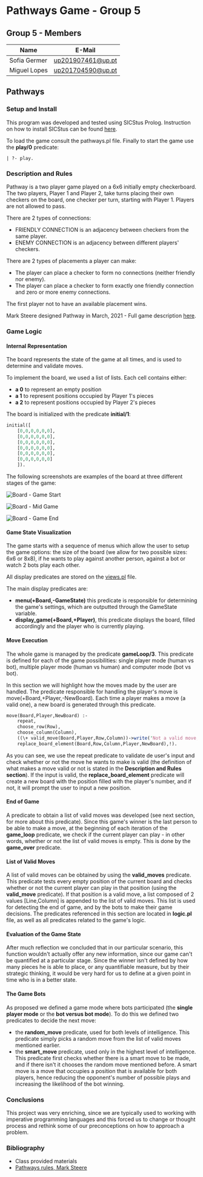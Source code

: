 # Pathways Game - Group 5

## Group 5 - Members

| Name             | E-Mail              |
| ---------------- |-------------------- |
| Sofia Germer     | up201907461@up.pt   |
| Miguel Lopes     | up201704590@up.pt   |

## Pathways

### Setup and Install

This program was developed and tested using SICStus Prolog. Instruction on how to install SICStus can be found [here](https://sicstus.sics.se/download4.html).

To load the game consult the pathways.pl file. Finally to start the game use the **play/0** predicate:

```
| ?- play.
```

### Description and Rules

Pathway is a two player game played on a 6x6 initially empty checkerboard. The two players, Player 1 and Player 2, take turns placing their own checkers on the board, one checker per turn, starting with Player 1. Players are not allowed to pass. 

There are 2 types of connections:

- FRIENDLY CONNECTION is an adjacency between checkers from the same player.
- ENEMY CONNECTION is an adjacency between different players' checkers.

There are 2 types of placements a player can make:

- The player can place a checker to form no connections (neither friendly nor enemy). 
- The player can place a checker to form exactly one friendly connection and zero or more enemy connections.

The first player not to have an available placement wins.

Mark Steere designed Pathway in March, 2021 - Full game description [here](http://www.marksteeregames.com/Pathway_rules.pdf).

### Game Logic

#### Internal Representation

The board represents the state of the game at all times, and is used to determine and validate moves.

To implement the board, we used a list of lists. Each cell contains either:

- **a 0** to represent an empty position
- **a 1** to represent positions occupied by Player 1's pieces
- **a 2** to represent positions occupied by Player 2's pieces

The board is initialized with the predicate **initial/1**:

```pl
initial([
    [0,0,0,0,0,0],
    [0,0,0,0,0,0],
    [0,0,0,0,0,0],
    [0,0,0,0,0,0],
    [0,0,0,0,0,0],
    [0,0,0,0,0,0]
    ]).
```
The following screenshots are examples of the board at three different stages of the game:

![Board - Game Start](images/initial-game-board.png)

![Board - Mid Game](images/mid-game-board.png)

![Board - Game End](images/end-game-board.png)

#### Game State Visualization

The game starts with a sequence of menus which allow the user to setup the game options: the size of the board (we allow for two possible sizes: 6x6 or 8x8), if he wants to play against another person, against a bot or watch 2 bots play each other.

All display predicates are stored on the [views.pl](views.pl) file.

The main display predicates are:

-  **menu(+Board,-GameState)** this predicate is responsible for determining the game's settings, which are outputted through the GameState variable.
-  **display_game(+Board,+Player)**, this predicate displays the board, filled accordingly and the player who is currently playing.

#### Move Execution

The whole game is managed by the predicate **gameLoop/3**. This predicate is defined for each of the game possibilities: single player mode (human vs bot), multiple player mode (human vs human) and computer mode (bot vs bot).

In this section we will highlight how the moves made by the user are handled. The predicate responsible for handling the player's move is move(+Board,+Player,-NewBoard). Each time a player makes a move (a valid one), a new board is generated through this predicate.

```pl
move(Board,Player,NewBoard) :- 
    repeat,
    choose_row(Row),
    choose_column(Column),
    ((\+ valid_move(Board,Player,Row,Column))->write('Not a valid move, try again.'),nl,fail;
    replace_board_element(Board,Row,Column,Player,NewBoard),!).
```

As you can see, we use the repeat predicate to validate de user's input and check whether or not the move he wants to make is valid (the definition of what makes a move valid or not is stated in the __Description and Rules section__). If the input is valid, the **replace_board_element** predicate will create a new board with the position filled with the player's number, and if not, it will prompt the user to input a new position.

#### End of Game

A predicate to obtain a list of valid moves was developed (see next section, for more about this predicate). Since this game's winner is the last person to be able to make a move, at the beginning of each iteration of the **game_loop** predicate, we check if the current player can play - in other words, whether or not the list of valid moves is empty. This is done by the **game_over** predicate.

#### List of Valid Moves

A list of valid moves can be obtained by using the **valid_moves** predicate. This predicate tests every empty position of the current board and checks whether or not the current player can play in that position (using the **valid_move** predicate). If that position is a valid move, a list composed of 2 values [Line,Column] is appended to the list of valid moves. This list is used for detecting the end of game, and by the bots to make their game decisions. The predicates referenced in this section are located in **logic.pl** file, as well as all predicates related to the game's logic.


#### Evaluation of the Game State

After much reflection we concluded that in our particular scenario, this function wouldn't actually offer any new information, since our game can't be quantified at a particular stage. Since the winner isn't defined by how many pieces he is able to place, or any quantifiable measure, but by their strategic thinking, it would be very hard for us to define at a given point in time who is in a better state.

#### The Game Bots

As proposed we defined a game mode where bots participated (the **single player mode** or the **bot versus bot mode**). To do this we defined two predicates to decide the next move:

- the **random_move** predicate, used for both levels of intelligence. This predicate simply picks a random move from the list of valid moves mentioned earlier.
- the **smart_move** predicate, used only in the highest level of intelligence. This predicate first checks whether there is a smart move to be made, and if there isn't it chooses the random move mentioned before. A smart move is a move that occupies a position that is available for both players, hence reducing the opponent's number of possible plays and increasing the likelihood of the bot winning.

### Conclusions

This project was very enriching, since we are typically used to working with imperative programming languages and this forced us to change or thought process and rethink some of our preconceptions on how to approach a problem.

### Bibliography

- Class provided materials
- [Pathways rules, Mark Steere ](http://www.marksteeregames.com/Pathway_rules.pdf)
